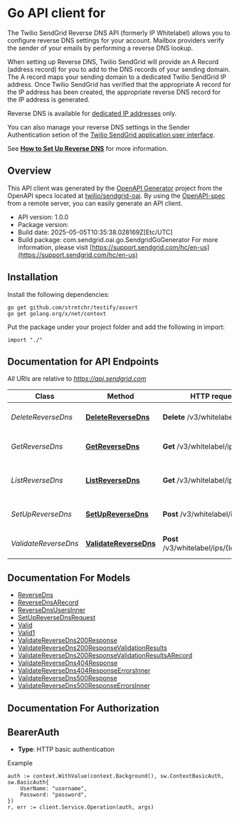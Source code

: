 # Go API client for 

The Twilio SendGrid Reverse DNS API (formerly IP Whitelabel) allows you to configure reverse DNS settings for your account. Mailbox providers verify the sender of your emails by performing a reverse DNS lookup.

When setting up Reverse DNS, Twilio SendGrid will provide an A Record (address record) for you to add to the DNS records of your sending domain. The A record maps your sending domain to a dedicated Twilio SendGrid IP address. Once Twilio SendGrid has verified that the appropriate A record for the IP address has been created, the appropriate reverse DNS record for the IP address is generated.

Reverse DNS is available for [dedicated IP addresses](https://sendgrid.com/docs/ui/account-and-settings/dedicated-ip-addresses/) only.

You can also manage your reverse DNS settings in the Sender Authentication setion of the [Twilio SendGrid application user interface](https://app.sendgrid.com/settings/sender_auth).

See [**How to Set Up Reverse DNS**](https://sendgrid.com/docs/ui/account-and-settings/how-to-set-up-reverse-dns/) for more information.

## Overview
This API client was generated by the [OpenAPI Generator](https://openapi-generator.tech) project from the OpenAPI specs located at [twilio/sendgrid-oai](https://github.com/twilio/sendgrid-oai/tree/main/spec).  By using the [OpenAPI-spec](https://www.openapis.org/) from a remote server, you can easily generate an API client.

- API version: 1.0.0
- Package version: 
- Build date: 2025-05-05T10:35:38.028169Z[Etc/UTC]
- Build package: com.sendgrid.oai.go.SendgridGoGenerator
For more information, please visit [https://support.sendgrid.com/hc/en-us](https://support.sendgrid.com/hc/en-us)

## Installation

Install the following dependencies:

```shell
go get github.com/stretchr/testify/assert
go get golang.org/x/net/context
```

Put the package under your project folder and add the following in import:

```golang
import "./"
```

## Documentation for API Endpoints

All URIs are relative to *https://api.sendgrid.com*

Class | Method | HTTP request | Description
------------ | ------------- | ------------- | -------------
*DeleteReverseDns* | [**DeleteReverseDns**](docs/DeleteReverseDns.md#deletereversedns) | **Delete** /v3/whitelabel/ips/{Id} | Delete a reverse DNS record
*GetReverseDns* | [**GetReverseDns**](docs/GetReverseDns.md#getreversedns) | **Get** /v3/whitelabel/ips/{Id} | Retrieve a reverse DNS record
*ListReverseDns* | [**ListReverseDns**](docs/ListReverseDns.md#listreversedns) | **Get** /v3/whitelabel/ips | Retrieve all reverse DNS records
*SetUpReverseDns* | [**SetUpReverseDns**](docs/SetUpReverseDns.md#setupreversedns) | **Post** /v3/whitelabel/ips | Set up reverse DNS
*ValidateReverseDns* | [**ValidateReverseDns**](docs/ValidateReverseDns.md#validatereversedns) | **Post** /v3/whitelabel/ips/{Id}/validate | Validate a reverse DNS record


## Documentation For Models

 - [ReverseDns](ReverseDns.md)
 - [ReverseDnsARecord](ReverseDnsARecord.md)
 - [ReverseDnsUsersInner](ReverseDnsUsersInner.md)
 - [SetUpReverseDnsRequest](SetUpReverseDnsRequest.md)
 - [Valid](Valid.md)
 - [Valid1](Valid1.md)
 - [ValidateReverseDns200Response](ValidateReverseDns200Response.md)
 - [ValidateReverseDns200ResponseValidationResults](ValidateReverseDns200ResponseValidationResults.md)
 - [ValidateReverseDns200ResponseValidationResultsARecord](ValidateReverseDns200ResponseValidationResultsARecord.md)
 - [ValidateReverseDns404Response](ValidateReverseDns404Response.md)
 - [ValidateReverseDns404ResponseErrorsInner](ValidateReverseDns404ResponseErrorsInner.md)
 - [ValidateReverseDns500Response](ValidateReverseDns500Response.md)
 - [ValidateReverseDns500ResponseErrorsInner](ValidateReverseDns500ResponseErrorsInner.md)


## Documentation For Authorization



## BearerAuth

- **Type**: HTTP basic authentication

Example

```golang
auth := context.WithValue(context.Background(), sw.ContextBasicAuth, sw.BasicAuth{
    UserName: "username",
    Password: "password",
})
r, err := client.Service.Operation(auth, args)
```

